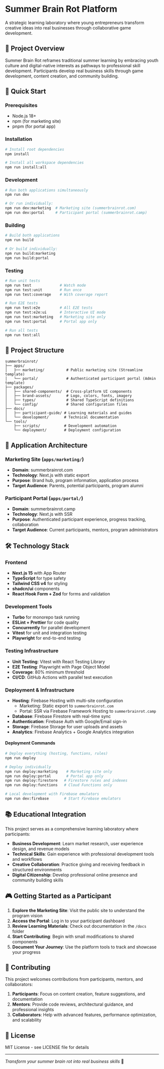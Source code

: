 # Summer Brain Rot Platform

A strategic learning laboratory where young entrepreneurs transform creative ideas into real businesses through collaborative game development.

## 🧠 Project Overview

Summer Brain Rot reframes traditional summer learning by embracing youth culture and digital-native interests as pathways to professional skill development. Participants develop real business skills through game development, content creation, and community building.

## 🚀 Quick Start

### Prerequisites
- Node.js 18+ 
- npm (for marketing site)
- pnpm (for portal app)

### Installation
```bash
# Install root dependencies
npm install

# Install all workspace dependencies
npm run install:all
```

### Development
```bash
# Run both applications simultaneously
npm run dev

# Or run individually:
npm run dev:marketing  # Marketing site (summerbrainrot.com)
npm run dev:portal     # Participant portal (summerbrainrot.camp)
```

### Building
```bash
# Build both applications
npm run build

# Or build individually:
npm run build:marketing
npm run build:portal
```

### Testing
```bash
# Run unit tests
npm run test             # Watch mode
npm run test:unit        # Run once
npm run test:coverage    # With coverage report

# Run E2E tests
npm run test:e2e         # All E2E tests
npm run test:e2e:ui      # Interactive UI mode
npm run test:marketing   # Marketing site only
npm run test:portal      # Portal app only

# Run all tests
npm run test:all
```

## 📁 Project Structure

```
summerbrainrot/
├── apps/
│   ├── marketing/          # Public marketing site (Streamline template)
│   └── portal/             # Authenticated participant portal (Admin template)
├── packages/
│   ├── shared-components/  # Cross-platform UI components
│   ├── brand-assets/       # Logo, colors, fonts, imagery
│   ├── types/              # Shared TypeScript definitions
│   └── config/             # Shared configuration files
├── docs/
│   ├── participant-guide/ # Learning materials and guides
│   └── development/       # Technical documentation
└── tools/
    ├── scripts/           # Development automation
    └── deployment/        # Deployment configuration
```

## 🎯 Application Architecture

### Marketing Site (`apps/marketing/`)
- **Domain**: summerbrainrot.com
- **Technology**: Next.js with static export
- **Purpose**: Brand hub, program information, application process
- **Target Audience**: Parents, potential participants, program alumni

### Participant Portal (`apps/portal/`)
- **Domain**: summerbrainrot.camp  
- **Technology**: Next.js with SSR
- **Purpose**: Authenticated participant experience, progress tracking, collaboration
- **Target Audience**: Current participants, mentors, program administrators

## 🛠 Technology Stack

### Frontend
- **Next.js 15** with App Router
- **TypeScript** for type safety
- **Tailwind CSS v4** for styling
- **shadcn/ui** components
- **React Hook Form + Zod** for forms and validation

### Development Tools
- **Turbo** for monorepo task running
- **ESLint + Prettier** for code quality
- **Concurrently** for parallel development
- **Vitest** for unit and integration testing
- **Playwright** for end-to-end testing

### Testing Infrastructure
- **Unit Testing**: Vitest with React Testing Library
- **E2E Testing**: Playwright with Page Object Model
- **Coverage**: 80% minimum threshold
- **CI/CD**: GitHub Actions with parallel test execution

### Deployment & Infrastructure
- **Hosting**: Firebase Hosting with multi-site configuration
  - Marketing: Static export to `summerbrainrot.com`
  - Portal: SSR via Firebase Framework Hosting to `summerbrainrot.camp`
- **Database**: Firebase Firestore with real-time sync
- **Authentication**: Firebase Auth with Google/Email sign-in
- **Storage**: Firebase Storage for user uploads and assets
- **Analytics**: Firebase Analytics + Google Analytics integration

#### Deployment Commands
```bash
# Deploy everything (hosting, functions, rules)
npm run deploy

# Deploy individually
npm run deploy:marketing    # Marketing site only
npm run deploy:portal       # Portal app only
npm run deploy:firestore   # Firestore rules and indexes
npm run deploy:functions   # Cloud Functions only

# Local development with Firebase emulators
npm run dev:firebase       # Start Firebase emulators
```

## 📚 Educational Integration

This project serves as a comprehensive learning laboratory where participants:

- **Business Development**: Learn market research, user experience design, and revenue models
- **Technical Skills**: Gain experience with professional development tools and workflows  
- **Creative Collaboration**: Practice giving and receiving feedback in structured environments
- **Digital Citizenship**: Develop professional online presence and community building skills

## 🎮 Getting Started as a Participant

1. **Explore the Marketing Site**: Visit the public site to understand the program vision
2. **Access the Portal**: Log in to your participant dashboard
3. **Review Learning Materials**: Check out documentation in the `/docs` folder
4. **Start Contributing**: Begin with small modifications to shared components
5. **Document Your Journey**: Use the platform tools to track and showcase your progress

## 🤝 Contributing

This project welcomes contributions from participants, mentors, and collaborators:

1. **Participants**: Focus on content creation, feature suggestions, and documentation
2. **Mentors**: Provide code reviews, architectural guidance, and professional insights
3. **Collaborators**: Help with advanced features, performance optimization, and scalability

## 📄 License

MIT License - see LICENSE file for details

---

*Transform your summer brain rot into real business skills* 🚀
